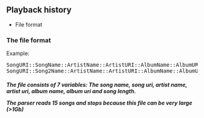 ## Playback history

- File format




### The file format

Example:

<pre>
SongURI::SongName::ArtistName::ArtistURI::AlbumName::AlbumURI::SongLength
SongURI::Song2Name::ArtistName::ArtistURI::AlbumName::AlbumURI::SongLength
</pre>

<h5>The file consists of 7 variables: The song name, song uri, artist name, artist uri, album name, album uri and song length.<br>

The parser reads 15 songs and stops because this file can be very large (>1Gb)